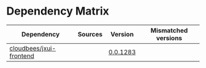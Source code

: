 # Dependency Matrix

Dependency | Sources | Version | Mismatched versions
---------- | ------- | ------- | -------------------
[cloudbees/jxui-frontend](https://github.com/cloudbees/jxui-frontend) |  | [0.0.1283](https://github.com/cloudbees/jxui-frontend/releases/tag/v0.0.1283) | 
